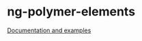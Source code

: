# ng-polymer-elements

[Documentation and examples](https://gabiaxel.github.io/ng-polymer-elements/)
